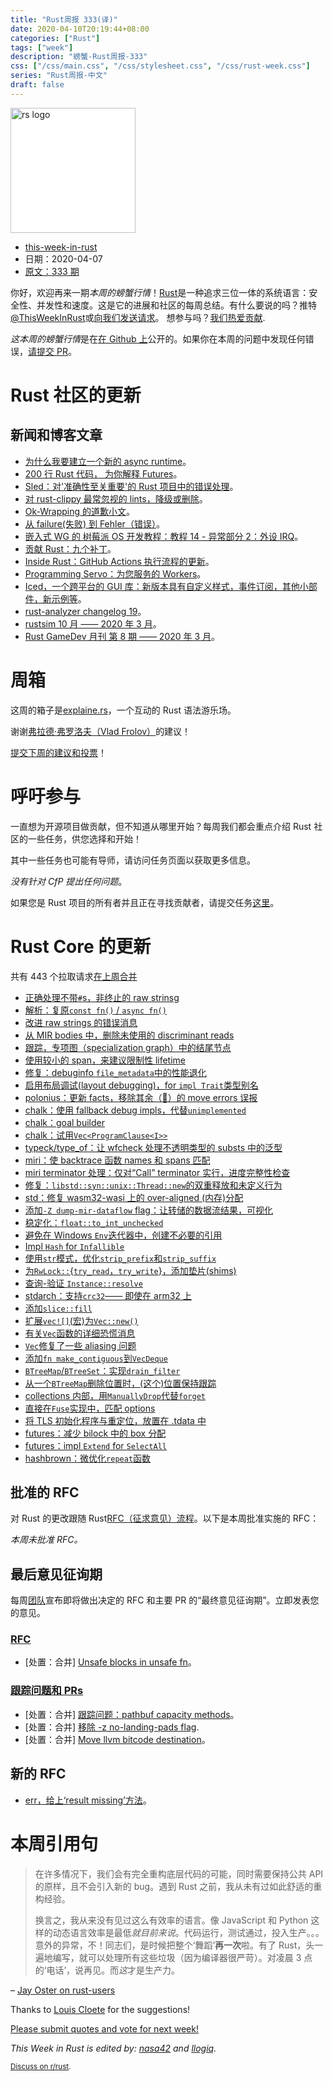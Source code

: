 ```yaml
---
title: "Rust周报 333(译)"
date: 2020-04-10T20:19:44+08:00
categories: ["Rust"]
tags: ["week"]
description: "螃蟹-Rust周报-333"
css: ["/css/main.css", "/css/stylesheet.css", "/css/rust-week.css"]
series: "Rust周报-中文"
draft: false
---
```


<img src="https://www.rust-lang.org/static/images/rust-logo-blk.svg" alt="rs logo" class="medium-zoom-image" style="
    width: 200px;
    background: white;
">

- [this-week-in-rust](https://this-week-in-rust.org)
- 日期：2020-04-07
- [原文：333 期](https://this-week-in-rust.org/blog/2020/04/07/this-week-in-rust-333/)

你好，欢迎再来一期*本周的螃蟹行情*！[Rust](http://rust-lang.org)是一种追求三位一体的系统语言：安全性、并发性和速度。这是它的进展和社区的每周总结。有什么要说的吗？推特[@ThisWeekInRust](https://twitter.com/ThisWeekInRust)或[向我们发送请求](https://github.com/cmr/this-week-in-rust)。 想参与吗？[我们热爱贡献](https://github.com/rust-lang/rust/blob/master/CONTRIBUTING.md).

*这本周的螃蟹行情*是在[在 Github 上](https://github.com/cmr/this-week-in-rust)公开的。如果你在本周的问题中发现任何错误，[请提交 PR](https://github.com/cmr/this-week-in-rust/pulls)。

# Rust 社区的更新

## 新闻和博客文章

- [为什么我要建立一个新的 async runtime](https://stjepang.github.io/2020/04/03/why-im-building-a-new-async-runtime.html)。
- [200 行 Rust 代码， 为你解释 Futures](https://cfsamson.github.io/books-futures-explained/)。
- [Sled：对'准确性至关重要'的 Rust 项目中的错误处理](http://sled.rs/errors)。
- [对 rust-clippy 最常忽视的 lints，降级或删除](https://github.com/rust-lang/rust-clippy/issues/5418)。
- [Ok-Wrapping 的道歉小文](https://boats.gitlab.io/blog/post/why-ok-wrapping/)。
- [从 failure(失败) 到 Fehler（错误）](https://boats.gitlab.io/blog/post/failure-to-fehler/)。
- [嵌入式 WG 的 树莓派 OS 开发教程：教程 14 - 异常部分 2：外设 IRQ](https://github.com/rust-embedded/rust-raspberrypi-OS-tutorials/tree/master/14_exceptions_part2_peripheral_IRQs)。
- [贡献 Rust：九个补丁](https://blog.yoshuawuyts.com/nine-patches/)。
- [Inside Rust：GitHub Actions 执行流程的更新](https://blog.rust-lang.org/inside-rust/2020/04/07/update-on-the-github-actions-evaluation.html)。
- [Programming Servo：为您服务的 Workers](https://medium.com/programming-servo/programming-servo-workers-at-your-service-db71e5943511)。
- [Iced，一个跨平台的 GUI 库：新版本具有自定义样式，事件订阅，其他小部件，新示例等](https://github.com/hecrj/iced/pull/253)。
- [rust-analyzer changelog 19](https://rust-analyzer.github.io/thisweek/2020/04/06/changelog-19.html)。
- [rustsim 10 月 —— 2020 年 3 月](https://www.rustsim.org/blog/2020/04/01/this-month-in-rustsim/)。
- [Rust GameDev 月刊 第 8 期 —— 2020 年 3 月](https://rust-gamedev.github.io/posts/newsletter-008/)。

# 周箱

这周的箱子是[explaine.rs](https://github.com/jrvidal/explaine.rs)，一个互动的 Rust 语法游乐场。

谢谢[弗拉德·弗罗洛夫（Vlad Frolov）](https://users.rust-lang.org/t/crate-of-the-week/2704/747)的建议！

[提交下周的建议和投票][submit_crate]！

[submit_crate]: https://users.rust-lang.org/t/crate-of-the-week/2704

# 呼吁参与

一直想为开源项目做贡献，但不知道从哪里开始？每周我们都会重点介绍 Rust 社区的一些任务，供您选择和开始！

其中一些任务也可能有导师，请访问任务页面以获取更多信息。

_没有针对 CfP 提出任何问题_。

如果您是 Rust 项目的所有者并且正在寻找贡献者，请提交任务[这里][guidelines]。

[guidelines]: https://users.rust-lang.org/t/twir-call-for-participation/4821

# Rust Core 的更新

共有 443 个拉取请求[在上周合并][merged]

[merged]: https://github.com/search?q=is%3Apr+org%3Arust-lang+is%3Amerged+merged%3A2020-03-30..2020-04-06

- [正确处理不带`#`s，非终止的 raw strinsg](https://github.com/rust-lang/rust/pull/70681)
- [解析：复原`const fn()` / `async fn()`](https://github.com/rust-lang/rust/pull/70421)
- [改进 raw strings 的错误消息](https://github.com/rust-lang/rust/pull/70522)
- [从 MIR bodies 中，删除未使用的 discriminant reads](https://github.com/rust-lang/rust/pull/70595)
- [跟踪，专项图（specialization graph）中的结尾节点](https://github.com/rust-lang/rust/pull/70535)
- [使用较小的 span，来建议限制性 lifetime](https://github.com/rust-lang/rust/pull/70827)
- [修复：debuginfo `file_metadata`中的性能退化](https://github.com/rust-lang/rust/pull/70803)
- [启用布局调试(layout debugging)，for `impl Trait`类型别名](https://github.com/rust-lang/rust/pull/70815)
- [polonius：更新 facts，移除其余（🤞）的 move errors 误报](https://github.com/rust-lang/polonius/pull/147)
- [chalk：使用 fallback debug impls，代替`unimplemented`](https://github.com/rust-lang/chalk/pull/366)
- [chalk：goal builder](https://github.com/rust-lang/chalk/pull/361)
- [chalk：试用`Vec<ProgramClause<I>>`](https://github.com/rust-lang/chalk/pull/370)
- [typeck/type_of：让 wfcheck 处理不透明类型的 substs 中的泛型](https://github.com/rust-lang/rust/pull/70272)
- [miri：使 backtrace 函数 names 和 spans 匹配](https://github.com/rust-lang/rust/pull/70590)
- [miri terminator 处理：仅对“Call” terminator 实行，进度完整性检查](https://github.com/rust-lang/rust/pull/70771)
- [修复：`libstd::syn::unix::Thread::new`的双重释放和未定义行为](https://github.com/rust-lang/rust/pull/70597)
- [std：修复 wasm32-wasi 上的 over-aligned (内存)分配](https://github.com/rust-lang/rust/pull/70585)
- [添加`-Z dump-mir-dataflow` flag：让转储的数据流结果，可视化](https://github.com/rust-lang/rust/pull/70511)
- [稳定化：`float::to_int_unchecked`](https://github.com/rust-lang/rust/pull/70487)
- [避免在 Windows `Env`迭代器中，创建不必要的引用](https://github.com/rust-lang/rust/pull/70479)
- [Impl `Hash` for `Infallible`](https://github.com/rust-lang/rust/pull/70281)
- [使用`str`模式，优化`strip_prefix`和`strip_suffix`](https://github.com/rust-lang/rust/pull/69784)
- [为`RwLock::`{`try_read`，`try_write`}，添加垫片(shims)](https://github.com/rust-lang/miri/pull/1157)
- [查询-验证 `Instance::resolve`](https://github.com/rust-lang/rust/pull/67797)
- [stdarch：支持`crc32`—— 即使在 arm32 上](https://github.com/rust-lang/stdarch/pull/834)
- [添加`slice::fill`](https://github.com/rust-lang/rust/pull/70752)
- [扩展`vec![]`(宏)为`Vec::new()`](https://github.com/rust-lang/rust/pull/70632)
- [有关`Vec`函数的详细恐慌消息](https://github.com/rust-lang/rust/pull/70573)
- [`Vec`修复了一些 aliasing 问题](https://github.com/rust-lang/rust/pull/70558)
- [添加`fn make_contiguous`到`VecDeque`](https://github.com/rust-lang/rust/pull/69425)
- [`BTreeMap`/`BTreeSet`：实现`drain_filter`](https://github.com/rust-lang/rust/pull/68770)
- [从一个`BTreeMap`删除位置时，(这个)位置保持跟踪](https://github.com/rust-lang/rust/pull/70795)
- [collections 内部，用`ManuallyDrop`代替`forget`](https://github.com/rust-lang/rust/pull/70766)
- [直接在`Fuse`实现中，匹配 options](https://github.com/rust-lang/rust/pull/70750)
- [将 TLS 初始化程序与重定位，放置在 .tdata 中](https://github.com/rust-lang/rust/pull/70720)
- [futures：减少 bilock 中的 box 分配](https://github.com/rust-lang/futures-rs/pull/2104)
- [futures：impl `Extend` for `SelectAll`](https://github.com/rust-lang/futures-rs/pull/2107)
- [hashbrown：微优化`repeat`函数](https://github.com/rust-lang/hashbrown/pull/150)

## 批准的 RFC

对 Rust 的更改跟随 Rust[RFC（征求意见）流程](https://github.com/rust-lang/rfcs#rust-rfcs)。以下是本周批准实施的 RFC：

_本周未批准 RFC。_

## 最后意见征询期

每周[团队](https://www.rust-lang.org/team.html)宣布即将做出决定的 RFC 和主要 PR 的“最终意见征询期”。立即发表您的意见。

### [RFC](https://github.com/rust-lang/rfcs/labels/final-comment-period)

- \[处置：合并] [Unsafe blocks in unsafe fn](https://github.com/rust-lang/rfcs/pull/2585)。

### [跟踪问题和 PRs](https://github.com/rust-lang/rust/labels/final-comment-period)

- \[处置：合并] [跟踪问题：pathbuf capacity methods](https://github.com/rust-lang/rust/issues/58234)。
- \[处置：合并] [移除 -z no-landing-pads flag](https://github.com/rust-lang/rust/pull/70175>).
- \[处置：合并] [Move llvm bitcode destination](https://github.com/rust-lang/rust/pull/70458)。

## 新的 RFC

- [err，给上‘result missing’方法](https://github.com/rust-lang/rfcs/pull/2897)。

# 本周引用句

> 在许多情况下，我们会有完全重构底层代码的可能，同时需要保持公共 API 的原样，且不会引入新的 bug。遇到 Rust 之前，我从未有过如此舒适的重构经验。
>
> 换言之，我从来没有见过这么有效率的语言。像 JavaScript 和 Python 这样的动态语言效率是最低*就目前来说*。代码运行，测试通过，投入生产。。。意外的异常，不！同志们，是时候把整个‘舞蹈’**再一次**啦。有了 Rust，头一遍地编写，就可以处理所有这些垃圾（因为编译器很严苛）。对凌晨 3 点的‘电话’，说再见。而*这*才是生产力。

– [Jay Oster on rust-users](https://users.rust-lang.org/t/rust-language-efficacy-and-productivity/39352/10)

Thanks to [Louis Cloete](https://users.rust-lang.org/t/twir-quote-of-the-week/328/846) for the suggestions!

[Please submit quotes and vote for next week!](https://users.rust-lang.org/t/twir-quote-of-the-week/328)

_This Week in Rust is edited by: [nasa42](https://github.com/nasa42) and [llogiq](https://github.com/llogiq)._

<small>[Discuss on r/rust](https://www.reddit.com/r/rust/comments/fxqdrs/this_week_in_rust_333/).</small>

